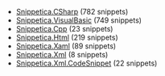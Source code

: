﻿
* [Snippetica.CSharp](Snippetica.CSharp/README.md) (782 snippets)
* [Snippetica.VisualBasic](Snippetica.VisualBasic/README.md) (749 snippets)
* [Snippetica.Cpp](Snippetica.Cpp/README.md) (23 snippets)
* [Snippetica.Html](Snippetica.Html/README.md) (219 snippets)
* [Snippetica.Xaml](Snippetica.Xaml/README.md) (89 snippets)
* [Snippetica.Xml](Snippetica.Xml/README.md) (8 snippets)
* [Snippetica.Xml.CodeSnippet](Snippetica.Xml.CodeSnippet/README.md) (22 snippets)
